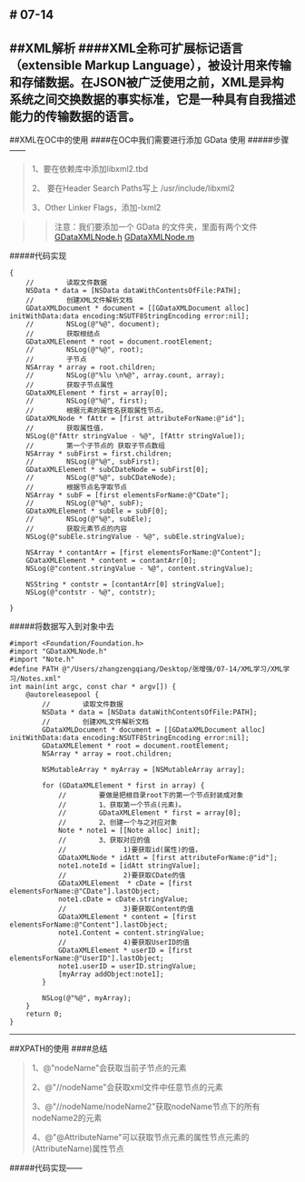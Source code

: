 $$$$# 07-14
---
##XML解析
####XML全称可扩展标记语言（extensible Markup Language），被设计用来传输和存储数据。在JSON被广泛使用之前，XML是异构系统之间交换数据的事实标准，它是一种具有自我描述能力的传输数据的语言。
---
##XML在OC中的使用
####在OC中我们需要进行添加 GData 使用
#####步骤——
>1、要在依赖库中添加libxml2.tbd 
>
>2、 要在Header Search Paths写上 /usr/include/libxml2
>
>3、Other Linker Flags，添加-lxml2

>>注意：我们要添加一个 GData 的文件夹，里面有两个文件
[GDataXMLNode.h](GDataXMLNode.h)
[GDataXMLNode.m](GDataXMLNode.m)

#####代码实现
```
{
    //        读取文件数据
    NSData * data = [NSData dataWithContentsOfFile:PATH];
    //        创建XML文件解析文档
    GDataXMLDocument * document = [[GDataXMLDocument alloc] initWithData:data encoding:NSUTF8StringEncoding error:nil];
    //        NSLog(@"%@", document);
    //        获取根结点
    GDataXMLElement * root = document.rootElement;
    //        NSLog(@"%@", root);
    //        子节点
    NSArray * array = root.children;
    //        NSLog(@"%lu \n%@", array.count, array);
    //        获取子节点属性
    GDataXMLElement * first = array[0];
    //        NSLog(@"%@", first);
    //        根据元素的属性名获取属性节点。
    GDataXMLNode * fAttr = [first attributeForName:@"id"];
    //        获取属性值，
    NSLog(@"fAttr stringValue - %@", [fAttr stringValue]);
    //        第一个子节点的 获取子节点数组
    NSArray * subFirst = first.children;
    //        NSLog(@"%@", subFirst);
    GDataXMLElement * subCDateNode = subFirst[0];
    //        NSLog(@"%@", subCDateNode);
    //        根据节点名字取节点
    NSArray * subF = [first elementsForName:@"CDate"];
    //        NSLog(@"%@", subF);
    GDataXMLElement * subEle = subF[0];
    //        NSLog(@"%@", subEle);
    //        获取元素节点的内容
    NSLog(@"subEle.stringValue - %@", subEle.stringValue);
    
    NSArray * contantArr = [first elementsForName:@"Content"];
    GDataXMLElement * content = contantArr[0];
    NSLog(@"content.stringValue - %@", content.stringValue);
    
    NSString * contstr = [contantArr[0] stringValue];
    NSLog(@"contstr - %@", contstr);

}
```
#####将数据写入到对象中去
```
#import <Foundation/Foundation.h>
#import "GDataXMLNode.h"
#import "Note.h"
#define PATH @"/Users/zhangzengqiang/Desktop/张增强/07-14/XML学习/XML学习/Notes.xml"
int main(int argc, const char * argv[]) {
    @autoreleasepool {
        //        读取文件数据
        NSData * data = [NSData dataWithContentsOfFile:PATH];
        //        创建XML文件解析文档
        GDataXMLDocument * document = [[GDataXMLDocument alloc] initWithData:data encoding:NSUTF8StringEncoding error:nil];
        GDataXMLElement * root = document.rootElement;
        NSArray * array = root.children;
        
        NSMutableArray * myArray = [NSMutableArray array];
        
        for (GDataXMLElement * first in array) {
            //        要做是把根目录root下的第一个节点封装成对象
            //        1、获取第一个节点(元素)。
            //        GDataXMLElement * first = array[0];
            //        2、创建一个与之对应对象
            Note * note1 = [[Note alloc] init];
            //        3、获取对应的值
            //              1)要获取id(属性)的值，
            GDataXMLNode * idAtt = [first attributeForName:@"id"];
            note1.noteId = [idAtt stringValue];
            //              2)要获取CDate的值
            GDataXMLElement  * cDate = [first elementsForName:@"CDate"].lastObject;
            note1.cDate = cDate.stringValue;
            //              3)要获取Content的值
            GDataXMLElement * content = [first elementsForName:@"Content"].lastObject;
            note1.Content = content.stringValue;
            //              4)要获取UserID的值
            GDataXMLElement * userID = [first elementsForName:@"UserID"].lastObject;
            note1.userID = userID.stringValue;
            [myArray addObject:note1];
        }
        
        NSLog(@"%@", myArray);
    }
    return 0;
}
```
---
##XPATH的使用
####总结
>1、@"nodeName"会获取当前子节点的元素
>
>2、@"//nodeName"会获取xml文件中任意节点的元素
>
>3、@"//nodeName/nodeName2"获取nodeName节点下的所有nodeName2的元素
>
>4、@"@AttributeName"可以获取节点元素的属性节点元素的(AttributeName)属性节点

#####代码实现——
```

```
